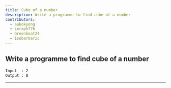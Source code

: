 ```yaml
---
title: Cube of a number
description: Write a programme to find cube of a number
contributors:
  - aukokyong
  - seraph776
  - Greenboat24
  - isobarbaric
---
```


## Write a programme to find cube of a number

```txt
Input  : 2
Output : 8
```

---
